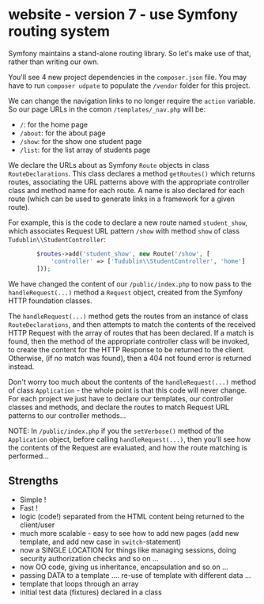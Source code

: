 # website - version 7 - use Symfony routing system

Symfony maintains a stand-alone routing library. So let's make use of that, rather than writing our own.

You'll see 4 new project dependencies in the `composer.json` file. You may have to run `composer udpate` to populate the `/vendor` folder for this project.

We can change the navigation links to no longer require the `action` variable. So our page URLs in the comon `/templates/_nav.php` will be:

- `/`: for the home page
- `/about`: for the about page
- `/show`: for the show one student page
- `/list`: for the list array of students page

We declare the URLs about as Symfony `Route` objects in class `RouteDeclarations`. This class declares a method `getRoutes()` which returns routes, associating the URL patterns above with the appropriate controller class and method name for each route. A name is also declared for each route (which can be used to generate links in a framework for a given route). 

For example, this is the code to declare a new route named `student_show`, which associates Request URL pattern `/show` with method `show` of class `Tudublin\\StudentController`:

```php
        $routes->add('student_show', new Route('/show', [
            'controller' => ['Tudublin\\StudentController', 'home']
        ]));
```

We have changed the content of our `/public/index.php` to now pass to the `handleRequest(...)` method a `Request` object, created from the Symfony HTTP foundation classes.

The `handleRequest(...)` method gets the routes from an instance of class `RouteDeclarations`, and then attempts to match the contents of the received HTTP Request with the array of routes that has been declared. If a match is found, then the method of the appropriate controller class will be invoked, to create the content for the HTTP Response to be returned to the client. Otherwise, (if no match was found), then a 404 not found error is returned instead.

Don't worry too much about the contents of the `handleRequest(...)` method of class `Application` - the whole point is that this code will never change. For each project we just have to declare our templates, our controller classes and methods, and declare the routes to match Request URL patterns to our controller methods...


NOTE: In `/public/index.php` if you the `setVerbose()` method of the `Application` object, before calling `handleRequest(...)`, then you'll see how the contents of the Request are evaluated, and how the route matching is performed...

## Strengths

- Simple !
- Fast !
- logic (code!) separated from the HTML content being returned to the client/user
- much more scalable - easy to see how to add new pages (add new template, and add new case in `switch`-statement)
- now a SINGLE LOCATION for things like managing sessions, doing security authorization checks and so on ...
- now OO code, giving us inheritance, encapsulation and so on ...
- passing DATA to a template .... re-use of template with different data ...
- template that loops through an array
- initial test data (fixtures) declared in a class
